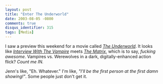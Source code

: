 ```yaml
---
layout: post
title: "Enter The Underworld"
date: 2003-08-05 -0800
comments: true
disqus_identifier: 315
tags: [Media]
---
```

I saw a preview this weekend for a movie called [*The
Underworld*](http://www.entertheunderworld.com). It looks like
[*Interview With The
Vampire*](http://www.amazon.com/exec/obidos/ASIN/B00004RFFS/mhsvortex)
meets [*The
Matrix*](http://www.amazon.com/exec/obidos/ASIN/B00000K19E/mhsvortex),
which is to say, *fucking awesome*. Vampires vs. Werewolves in a dark,
digitally-enhanced action flick? *Count me IN.*
 
 Jenn's like, "Eh. Whatever." I'm like, *"I'll be the first person at
the first damn showing!"*. Some people just don't get it.
